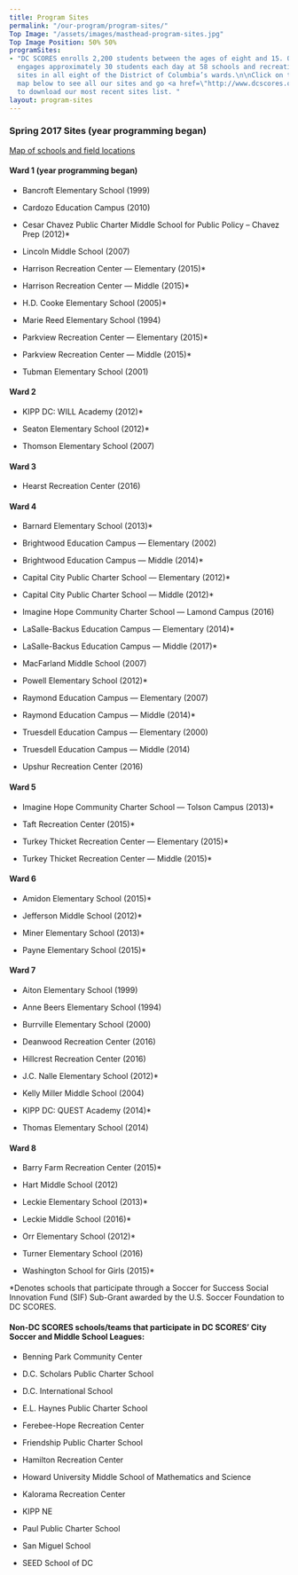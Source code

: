 ```yaml
---
title: Program Sites
permalink: "/our-program/program-sites/"
Top Image: "/assets/images/masthead-program-sites.jpg"
Top Image Position: 50% 50%
programSites:
- "DC SCORES enrolls 2,200 students between the ages of eight and 15. Our program
  engages approximately 30 students each day at 58 schools and recreation center-based
  sites in all eight of the District of Columbia’s wards.\n\nClick on the interactive
  map below to see all our sites and go <a href=\"http://www.dcscores.org\">here</a>
  to download our most recent sites list. "
layout: program-sites
---
```


### Spring 2017 Sites (year programming began)

[Map of schools and field locations](http://bit.ly/Fall2016SCORESmap)

#### Ward 1 (year programming began)

* Bancroft Elementary School (1999)

* Cardozo Education Campus (2010)

* Cesar Chavez Public Charter Middle School for Public Policy – Chavez Prep (2012)\*

* Lincoln Middle School (2007)

* Harrison Recreation Center — Elementary (2015)\*

* Harrison Recreation Center — Middle (2015)\*

* H.D. Cooke Elementary School (2005)\*

* Marie Reed Elementary School (1994)

* Parkview Recreation Center — Elementary (2015)\*

* Parkview Recreation Center — Middle (2015)\*

* Tubman Elementary School (2001)

#### Ward 2

* KIPP DC: WILL Academy (2012)\*

* Seaton Elementary School (2012)\*

* Thomson Elementary School (2007)

#### Ward 3

* Hearst Recreation Center (2016)

#### Ward 4

* Barnard Elementary School (2013)\*

* Brightwood Education Campus — Elementary (2002)

* Brightwood Education Campus — Middle (2014)\*

* Capital City Public Charter School — Elementary (2012)\*

* Capital City Public Charter School — Middle (2012)\*

* Imagine Hope Community Charter School — Lamond Campus (2016)

* LaSalle-Backus Education Campus — Elementary (2014)\*

* LaSalle-Backus Education Campus — Middle (2017)\*

* MacFarland Middle School (2007)

* Powell Elementary School (2012)\*

* Raymond Education Campus — Elementary (2007)

* Raymond Education Campus — Middle (2014)\*

* Truesdell Education Campus — Elementary (2000)

* Truesdell Education Campus — Middle (2014)

* Upshur Recreation Center (2016)

#### Ward 5

* Imagine Hope Community Charter School — Tolson Campus (2013)\*

* Taft Recreation Center (2015)\*

* Turkey Thicket Recreation Center — Elementary (2015)\*

* Turkey Thicket Recreation Center — Middle (2015)\*

#### Ward 6

* Amidon Elementary School (2015)\*

* Jefferson Middle School (2012)\*

* Miner Elementary School (2013)\*

* Payne Elementary School (2015)\*

#### Ward 7

* Aiton Elementary School (1999)

* Anne Beers Elementary School (1994)

* Burrville Elementary School (2000)

* Deanwood Recreation Center (2016)

* Hillcrest Recreation Center (2016)

* J.C. Nalle Elementary School (2012)\*

* Kelly Miller Middle School (2004)

* KIPP DC: QUEST Academy (2014)\*

* Thomas Elementary School (2014)

#### Ward 8

* Barry Farm Recreation Center (2015)\*

* Hart Middle School (2012)

* Leckie Elementary School (2013)\*

* Leckie Middle School (2016)\*

* Orr Elementary School (2012)\*

* Turner Elementary School (2016)

* Washington School for Girls (2015)\*

\*Denotes schools that participate through a Soccer for Success Social Innovation Fund (SIF) Sub-Grant awarded by the U.S. Soccer Foundation to DC SCORES.

#### Non-DC SCORES schools/teams that participate in DC SCORES’ City Soccer and Middle School Leagues:

* Benning Park Community Center

* D.C. Scholars Public Charter School

* D.C. International School

* E.L. Haynes Public Charter School

* Ferebee-Hope Recreation Center

* Friendship Public Charter School

* Hamilton Recreation Center

* Howard University Middle School of Mathematics and Science

* Kalorama Recreation Center

* KIPP NE

* Paul Public Charter School

* San Miguel School

* SEED School of DC